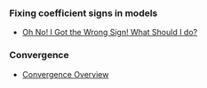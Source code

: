 
### Fixing coefficient signs in models

- [Oh No! I Got the Wrong Sign! What Should I do?](http://www.stat.columbia.edu/~gelman/stuff_for_blog/oh_no_I_got_the_wrong_sign.pdf)

### Convergence

- [Convergence Overview](https://biologyforfun.wordpress.com/2018/04/09/help-i-have-convergence-warnings/)